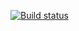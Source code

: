 [![Build status](https://ci.appveyor.com/api/projects/status/vsqayrp9og7smai6/branch/master?svg=true)](https://ci.appveyor.com/project/djikk/bdd/branch/master)
